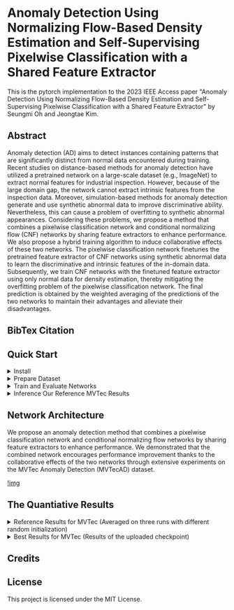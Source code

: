 # Anomaly Detection Using Normalizing Flow-Based Density Estimation and Self-Supervising Pixelwise Classification with a Shared Feature Extractor
This is the pytorch implementation to the 2023 IEEE Access paper "Anomaly Detection Using Normalizing Flow-Based Density Estimation and Self-Supervising Pixelwise Classification with a Shared Feature Extractor" by Seungmi Oh and Jeongtae Kim.

## Abstract
Anomaly detection (AD) aims to detect instances containing patterns that are significantly distinct from normal data encountered during training. Recent studies on distance-based methods for anomaly detection have utilized a pretrained network on a large-scale dataset (e.g., ImageNet) to extract normal features for industrial inspection. However, because of the large domain gap, the network cannot extract intrinsic features from the inspection data. Moreover, simulation-based methods for anomaly detection generate and use synthetic abnormal data to improve discriminative ability. Nevertheless, this can cause a problem of overfitting to synthetic abnormal appearances. Considering these problems, we propose a method that combines a pixelwise classification network and conditional normalizing flow (CNF) networks by sharing feature extractors to enhance performance. We also propose a hybrid training algorithm to induce collaborative effects of these two networks. The pixelwise classification network finetunes the pretrained feature extractor of CNF networks using synthetic abnormal data to learn the discriminative and intrinsic features of the in-domain data. Subsequently, we train CNF networks with the finetuned feature extractor using only normal data for density estimation, thereby mitigating the overfitting problem of the pixelwise classification network. The final prediction is obtained by the weighted averaging of the predictions of the two networks to maintain their advantages and alleviate their disadvantages.

## BibTex Citation

## Quick Start
<details>
<summary>
Install
</summary>
  
    git clone https://github.com/SeungMi-OH/2023_Access.git 
    cd 2023_Access
    python3 -m pip install -U -r requirements.txt
   
</details>

<details>
<summary>
Prepare Dataset
</summary>
  
- We used [MVTec AD]<https://www.mvtec.com/company/research/datasets/mvtec-ad/> dataset to train and inference networks for anomaly detection and localization for quality inspection in Industry.
- We also generated synthetic defect data using the [DTD]<https://www.robots.ox.ac.uk/~vgg/data/dtd/> dataset to finetune a feature extractor of CNF networks by training the pixel-wise classification network.  
- Using the command below, you can automatically download MVTecAD dataset and DTD dataset at the parent directory of the project directory.
- Also, the command generates and saves a synthetic defect validation dataset at the parent directory of the project directory. 
  
      bash run_scripts/construct_dataset.sh
    
</details>


<details>
<summary>
Train and Evaluate Networks 
</summary>
  
- Train and evaluate our network and CFlow-AD for all categories  
    
      bash run_scripts/train_eval_total.sh
      
- Train and evaluate our network and CFlow-AD by selecting class_name (ex. bottle)
    
      bash run_scripts/mvtec/bottle/train_eval_total.sh

</details>

<details>
<summary>
Inference Our Reference MVTec Results
</summary>
  
- Download checkpoints

- We trained every models three times with random initialization to avoid over-estimation by each model. 

- Among three experimental results, we seleced the best results for each category and uploaded the models at the google drive.

- You can download checkpoints of the models using the command below. 
    
      bash run_scripts/download_best_models.sh
      
- Evaluate the best models of the proposed method and CFlow-AD for all categories and parse results
    
      bash run_scripts/eval_best_models.sh
      
- Evaluate the best models of the proposed method and CFlow-AD by selecting class_name (ex. bottle)
    
      bash run_scripts/mvtec/bottle/eval_best_models.sh

</details>


## Network Architecture
We propose an anomaly detection method that combines a pixelwise classification network and conditional normalizing flow networks by sharing feature extractors to enhance performance. 
We demonstrated that the combined network encourages performance improvement thanks to the collaborative effects of the two networks through extensive experiments on the MVTec Anomaly Detection (MVTecAD) dataset.

[!img](https://github.com/SeungMi-OH/2023_Access/files/13712237/score_map_aggregation.pdf)

## The Quantiative Results
<details>
<summary>
Reference Results for MVTec (Averaged on three runs with different random initialization)
</summary>
  
| Category   \  Metric | Img AUROC | Pix AUROC |  Pix AUPR |   AUPRO   |
|----------------------|:---------:|:---------:|:---------:|:---------:|
|        Bottle        |   99.89   |   99.12   |   88.06   |   96.60   |
|         Cable        |   96.09   |   97.33   |   59.66   |   93.38   |
|        Capsule       |   98.56   |   99.21   |   58.48   |   95.49   |
|        Carpet        |   99.44   |   99.42   |   78.65   |   97.95   |
|         Grid         |   99.78   |   99.11   |   53.97   |   96.59   |
|       Hazelnut       |   96.55   |   99.21   |   79.25   |   97.92   |
|        Leather       |   100.00  |   99.79   |   78.09   |   99.49   |
|       Metal Nut      |   98.22   |   97.89   |   84.12   |   95.84   |
|         Pill         |   97.70   |   98.93   |   85.35   |   96.90   |
|         Screw        |   94.52   |   99.04   |   52.43   |   95.38   |
|         Tile         |   99.31   |   99.21   |   93.07   |   96.71   |
|      Toothbrush      |   94.07   |   98.45   |   45.87   |   89.67   |
|      Transistor      |   98.51   |   95.17   |   62.22   |   89.53   |
|         Wood         |   99.68   |   97.54   |   81.06   |   96.33   |
|        Zipper        |   99.10   |   99.39   |   81.08   |   97.55   |
|      **Average**     | **98.09** | **98.59** | **72.09** | **95.69** |
  
</details>

<details>
<summary>
Best Results for MVTec (Results of the uploaded checkpoint)
</summary>
  
| Category   \  Metric | Img AUROC | Pix AUROC |  Pix AUPR |   AUPRO   |
|----------------------|:---------:|:---------:|:---------:|:---------:|
| Bottle               |   100.00  |   99.24   |   89.93   |   97.00   |
| Cable                |   99.54   |   97.25   |   58.59   |   93.26   |
| Capsule              |   98.96   |   99.28   |   61.03   |   95.69   |
| Carpet               |   99.72   |   99.44   |   79.56   |   98.09   |
| Grid                 |   100.00  |   99.14   |   58.44   |   96.91   |
| Hazelnut             |   99.79   |   99.22   |   79.63   |   97.94   |
| Leather              |   100.00  |   99.81   |   81.22   |   99.55   |
| Metal Nut            |   98.58   |   98.36   |   87.90   |   96.32   |
| Pill                 |   97.41   |   99.07   |   88.10   |   96.65   |
| Screw                |   95.35   |   99.05   |   53.01   |   95.36   |
| Tile                 |   100.00  |   99.33   |   94.42   |   97.22   |
| Toothbrush           |   98.89   |   98.50   |   49.79   |   90.42   |
| Transistor           |   98.75   |   95.92   |   64.52   |   90.31   |
| Wood                 |   99.82   |   97.68   |   81.80   |   96.40   |
| Zipper               |   99.74   |   99.41   |   81.62   |   97.66   |
| **Average**          | **99.10** | **98.71** | **73.97** | **95.92** |

</details>


## Credits


## License

This project is licensed under the MIT License.


